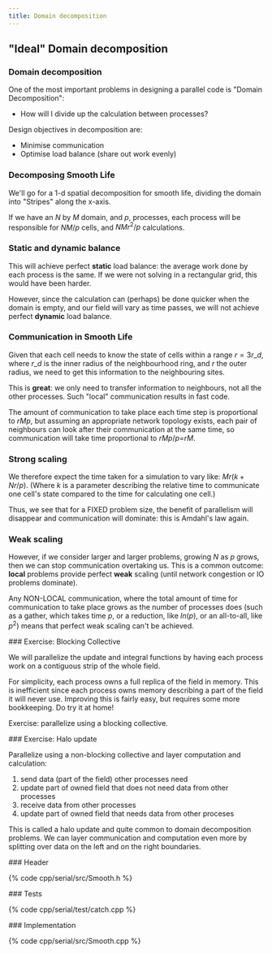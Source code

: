 ```yaml
---
title: Domain decomposition
---
```


## "Ideal" Domain decomposition

### Domain decomposition

One of the most important problems in designing a parallel code is "Domain Decomposition":

* How will I divide up the calculation between processes?

Design objectives in decomposition are:

* Minimise communication
* Optimise load balance (share out work evenly)

### Decomposing Smooth Life

We'll go for a 1-d spatial decomposition for smooth life, dividing the domain into
"Stripes" along the x-axis.

If we have an $N$ by $M$ domain, and $p$, processes, each process will be responsible for
$NM/p$ cells, and $NMr^2/p$ calculations.

### Static and dynamic balance

This will achieve perfect **static** load balance: the average work done by each process
is the same. If we were not solving in a rectangular grid, this would have been harder.

However, since the calculation can (perhaps) be done quicker when the domain is empty,
and our field will vary as time passes, we will not achieve perfect **dynamic** load balance.

### Communication in Smooth Life

Given that each cell needs to know the state of cells within a range $r=3r\_d$, where $r\_d$ is
the inner radius of the neighbourhood ring, and $r$ the outer radius, we need to get this
information to the neighbouring sites.

This is **great**: we only need to transfer information to neighbours, not all the other processes.
Such "local" communication results in fast code.

The amount of communication to take place each time step is proportional to $rMp$, but assuming
an appropriate network topology exists, each pair of neighbours can look after their communication
at the same time, so communication will take time proportional to $rMp/p$=$rM$.

### Strong scaling

We therefore expect the time taken for a simulation to vary like: $Mr(k+Nr/p)$. (Where $k$ is a
parameter describing the relative time to communicate one cell's state compared to the time
for calculating one cell.)

Thus, we see that for a FIXED problem size, the benefit of parallelism will disappear
and communication will dominate: this is Amdahl's law again.

### Weak scaling

However, if we consider larger and larger problems, growing $N$ as $p$ grows,
then we can stop communication overtaking us. This is a common outcome: **local** problems provide
perfect **weak** scaling (until network congestion or IO problems dominate).

Any NON-LOCAL communication, where the total amount of time for communication to take place grows
as the number of processes does (such as a gather, which takes time $p$, or a reduction, like $ln(p)$,
or an all-to-all, like $p^2$) means that perfect weak scaling can't be achieved.

### Exercise: Blocking Collective

We will parallelize the update and integral functions by having each process
work on a contiguous strip of the whole field.

For simplicity, each process owns a full replica of the field in memory. This
is inefficient since each process owns memory describing a part of the field it
will never use. Improving this is fairly easy, but requires some more
bookkeeping. Do try it at home!

Exercise: parallelize using a blocking collective.

### Exercise: Halo update

Parallelize using a non-blocking collective and layer computation and calculation:

1. send data (part of the field) other processes need
1. update part of owned field that does not need data from other processes
1. receive data from other processes
1. update part of owned field that needs data from other proceses

This is called a halo update and quite common to domain decomposition problems.
We can layer communication and computation even more by splitting over data on
the left and on the right boundaries.

### Header

{% code cpp/serial/src/Smooth.h %}

### Tests

{% code cpp/serial/test/catch.cpp %}

### Implementation

{% code cpp/serial/src/Smooth.cpp %}


[WaveletTransform]: http://en.wikipedia.org/wiki/Wavelet_transform
